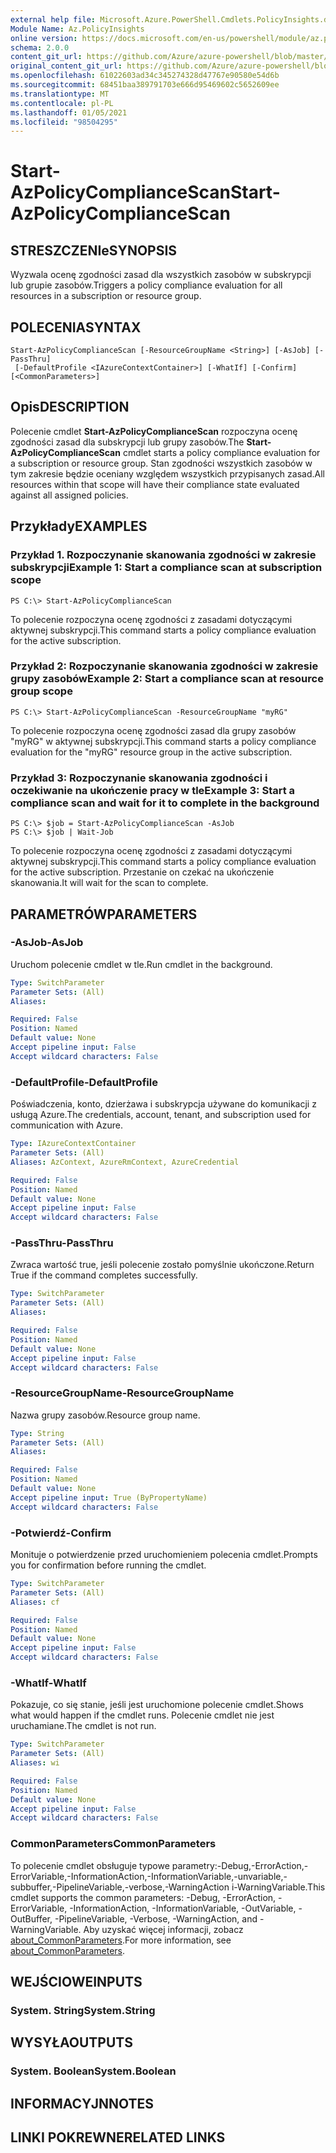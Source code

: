 ```yaml
---
external help file: Microsoft.Azure.PowerShell.Cmdlets.PolicyInsights.dll-Help.xml
Module Name: Az.PolicyInsights
online version: https://docs.microsoft.com/en-us/powershell/module/az.policyinsights/start-azpolicycompliancescan
schema: 2.0.0
content_git_url: https://github.com/Azure/azure-powershell/blob/master/src/PolicyInsights/PolicyInsights/help/Start-AzPolicyComplianceScan.md
original_content_git_url: https://github.com/Azure/azure-powershell/blob/master/src/PolicyInsights/PolicyInsights/help/Start-AzPolicyComplianceScan.md
ms.openlocfilehash: 61022603ad34c345274328d47767e90580e54d6b
ms.sourcegitcommit: 68451baa389791703e666d95469602c5652609ee
ms.translationtype: MT
ms.contentlocale: pl-PL
ms.lasthandoff: 01/05/2021
ms.locfileid: "98504295"
---
```

# <span data-ttu-id="4d4c4-101">Start-AzPolicyComplianceScan</span><span class="sxs-lookup"><span data-stu-id="4d4c4-101">Start-AzPolicyComplianceScan</span></span>

## <span data-ttu-id="4d4c4-102">STRESZCZENIe</span><span class="sxs-lookup"><span data-stu-id="4d4c4-102">SYNOPSIS</span></span>
<span data-ttu-id="4d4c4-103">Wyzwala ocenę zgodności zasad dla wszystkich zasobów w subskrypcji lub grupie zasobów.</span><span class="sxs-lookup"><span data-stu-id="4d4c4-103">Triggers a policy compliance evaluation for all resources in a subscription or resource group.</span></span>

## <span data-ttu-id="4d4c4-104">POLECENIA</span><span class="sxs-lookup"><span data-stu-id="4d4c4-104">SYNTAX</span></span>

```
Start-AzPolicyComplianceScan [-ResourceGroupName <String>] [-AsJob] [-PassThru]
 [-DefaultProfile <IAzureContextContainer>] [-WhatIf] [-Confirm] [<CommonParameters>]
```

## <span data-ttu-id="4d4c4-105">Opis</span><span class="sxs-lookup"><span data-stu-id="4d4c4-105">DESCRIPTION</span></span>
<span data-ttu-id="4d4c4-106">Polecenie cmdlet **Start-AzPolicyComplianceScan** rozpoczyna ocenę zgodności zasad dla subskrypcji lub grupy zasobów.</span><span class="sxs-lookup"><span data-stu-id="4d4c4-106">The **Start-AzPolicyComplianceScan** cmdlet starts a policy compliance evaluation for a subscription or resource group.</span></span> <span data-ttu-id="4d4c4-107">Stan zgodności wszystkich zasobów w tym zakresie będzie oceniany względem wszystkich przypisanych zasad.</span><span class="sxs-lookup"><span data-stu-id="4d4c4-107">All resources within that scope will have their compliance state evaluated against all assigned policies.</span></span>

## <span data-ttu-id="4d4c4-108">Przykłady</span><span class="sxs-lookup"><span data-stu-id="4d4c4-108">EXAMPLES</span></span>

### <span data-ttu-id="4d4c4-109">Przykład 1. Rozpoczynanie skanowania zgodności w zakresie subskrypcji</span><span class="sxs-lookup"><span data-stu-id="4d4c4-109">Example 1: Start a compliance scan at subscription scope</span></span>
```
PS C:\> Start-AzPolicyComplianceScan
```

<span data-ttu-id="4d4c4-110">To polecenie rozpoczyna ocenę zgodności z zasadami dotyczącymi aktywnej subskrypcji.</span><span class="sxs-lookup"><span data-stu-id="4d4c4-110">This command starts a policy compliance evaluation for the active subscription.</span></span>

### <span data-ttu-id="4d4c4-111">Przykład 2: Rozpoczynanie skanowania zgodności w zakresie grupy zasobów</span><span class="sxs-lookup"><span data-stu-id="4d4c4-111">Example 2: Start a compliance scan at resource group scope</span></span>
```
PS C:\> Start-AzPolicyComplianceScan -ResourceGroupName "myRG"
```

<span data-ttu-id="4d4c4-112">To polecenie rozpoczyna ocenę zgodności zasad dla grupy zasobów "myRG" w aktywnej subskrypcji.</span><span class="sxs-lookup"><span data-stu-id="4d4c4-112">This command starts a policy compliance evaluation for the "myRG" resource group in the active subscription.</span></span>

### <span data-ttu-id="4d4c4-113">Przykład 3: Rozpoczynanie skanowania zgodności i oczekiwanie na ukończenie pracy w tle</span><span class="sxs-lookup"><span data-stu-id="4d4c4-113">Example 3: Start a compliance scan and wait for it to complete in the background</span></span>
```
PS C:\> $job = Start-AzPolicyComplianceScan -AsJob
PS C:\> $job | Wait-Job
```

<span data-ttu-id="4d4c4-114">To polecenie rozpoczyna ocenę zgodności z zasadami dotyczącymi aktywnej subskrypcji.</span><span class="sxs-lookup"><span data-stu-id="4d4c4-114">This command starts a policy compliance evaluation for the active subscription.</span></span> <span data-ttu-id="4d4c4-115">Przestanie on czekać na ukończenie skanowania.</span><span class="sxs-lookup"><span data-stu-id="4d4c4-115">It will wait for the scan to complete.</span></span>

## <span data-ttu-id="4d4c4-116">PARAMETRÓW</span><span class="sxs-lookup"><span data-stu-id="4d4c4-116">PARAMETERS</span></span>

### <span data-ttu-id="4d4c4-117">-AsJob</span><span class="sxs-lookup"><span data-stu-id="4d4c4-117">-AsJob</span></span>
<span data-ttu-id="4d4c4-118">Uruchom polecenie cmdlet w tle.</span><span class="sxs-lookup"><span data-stu-id="4d4c4-118">Run cmdlet in the background.</span></span>

```yaml
Type: SwitchParameter
Parameter Sets: (All)
Aliases:

Required: False
Position: Named
Default value: None
Accept pipeline input: False
Accept wildcard characters: False
```

### <span data-ttu-id="4d4c4-119">-DefaultProfile</span><span class="sxs-lookup"><span data-stu-id="4d4c4-119">-DefaultProfile</span></span>
<span data-ttu-id="4d4c4-120">Poświadczenia, konto, dzierżawa i subskrypcja używane do komunikacji z usługą Azure.</span><span class="sxs-lookup"><span data-stu-id="4d4c4-120">The credentials, account, tenant, and subscription used for communication with Azure.</span></span>

```yaml
Type: IAzureContextContainer
Parameter Sets: (All)
Aliases: AzContext, AzureRmContext, AzureCredential

Required: False
Position: Named
Default value: None
Accept pipeline input: False
Accept wildcard characters: False
```

### <span data-ttu-id="4d4c4-121">-PassThru</span><span class="sxs-lookup"><span data-stu-id="4d4c4-121">-PassThru</span></span>
<span data-ttu-id="4d4c4-122">Zwraca wartość true, jeśli polecenie zostało pomyślnie ukończone.</span><span class="sxs-lookup"><span data-stu-id="4d4c4-122">Return True if the command completes successfully.</span></span>

```yaml
Type: SwitchParameter
Parameter Sets: (All)
Aliases:

Required: False
Position: Named
Default value: None
Accept pipeline input: False
Accept wildcard characters: False
```

### <span data-ttu-id="4d4c4-123">-ResourceGroupName</span><span class="sxs-lookup"><span data-stu-id="4d4c4-123">-ResourceGroupName</span></span>
<span data-ttu-id="4d4c4-124">Nazwa grupy zasobów.</span><span class="sxs-lookup"><span data-stu-id="4d4c4-124">Resource group name.</span></span>

```yaml
Type: String
Parameter Sets: (All)
Aliases:

Required: False
Position: Named
Default value: None
Accept pipeline input: True (ByPropertyName)
Accept wildcard characters: False
```

### <span data-ttu-id="4d4c4-125">-Potwierdź</span><span class="sxs-lookup"><span data-stu-id="4d4c4-125">-Confirm</span></span>
<span data-ttu-id="4d4c4-126">Monituje o potwierdzenie przed uruchomieniem polecenia cmdlet.</span><span class="sxs-lookup"><span data-stu-id="4d4c4-126">Prompts you for confirmation before running the cmdlet.</span></span>

```yaml
Type: SwitchParameter
Parameter Sets: (All)
Aliases: cf

Required: False
Position: Named
Default value: None
Accept pipeline input: False
Accept wildcard characters: False
```

### <span data-ttu-id="4d4c4-127">-WhatIf</span><span class="sxs-lookup"><span data-stu-id="4d4c4-127">-WhatIf</span></span>
<span data-ttu-id="4d4c4-128">Pokazuje, co się stanie, jeśli jest uruchomione polecenie cmdlet.</span><span class="sxs-lookup"><span data-stu-id="4d4c4-128">Shows what would happen if the cmdlet runs.</span></span>
<span data-ttu-id="4d4c4-129">Polecenie cmdlet nie jest uruchamiane.</span><span class="sxs-lookup"><span data-stu-id="4d4c4-129">The cmdlet is not run.</span></span>

```yaml
Type: SwitchParameter
Parameter Sets: (All)
Aliases: wi

Required: False
Position: Named
Default value: None
Accept pipeline input: False
Accept wildcard characters: False
```

### <span data-ttu-id="4d4c4-130">CommonParameters</span><span class="sxs-lookup"><span data-stu-id="4d4c4-130">CommonParameters</span></span>
<span data-ttu-id="4d4c4-131">To polecenie cmdlet obsługuje typowe parametry:-Debug,-ErrorAction,-ErrorVariable,-InformationAction,-InformationVariable,-unvariable,-subbuffer,-PipelineVariable,-verbose,-WarningAction i-WarningVariable.</span><span class="sxs-lookup"><span data-stu-id="4d4c4-131">This cmdlet supports the common parameters: -Debug, -ErrorAction, -ErrorVariable, -InformationAction, -InformationVariable, -OutVariable, -OutBuffer, -PipelineVariable, -Verbose, -WarningAction, and -WarningVariable.</span></span> <span data-ttu-id="4d4c4-132">Aby uzyskać więcej informacji, zobacz [about_CommonParameters](http://go.microsoft.com/fwlink/?LinkID=113216).</span><span class="sxs-lookup"><span data-stu-id="4d4c4-132">For more information, see [about_CommonParameters](http://go.microsoft.com/fwlink/?LinkID=113216).</span></span>

## <span data-ttu-id="4d4c4-133">WEJŚCIOWE</span><span class="sxs-lookup"><span data-stu-id="4d4c4-133">INPUTS</span></span>

### <span data-ttu-id="4d4c4-134">System. String</span><span class="sxs-lookup"><span data-stu-id="4d4c4-134">System.String</span></span>

## <span data-ttu-id="4d4c4-135">WYSYŁA</span><span class="sxs-lookup"><span data-stu-id="4d4c4-135">OUTPUTS</span></span>

### <span data-ttu-id="4d4c4-136">System. Boolean</span><span class="sxs-lookup"><span data-stu-id="4d4c4-136">System.Boolean</span></span>

## <span data-ttu-id="4d4c4-137">INFORMACYJN</span><span class="sxs-lookup"><span data-stu-id="4d4c4-137">NOTES</span></span>

## <span data-ttu-id="4d4c4-138">LINKI POKREWNE</span><span class="sxs-lookup"><span data-stu-id="4d4c4-138">RELATED LINKS</span></span>
